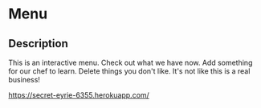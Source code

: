 # Menu

## Description

This is an interactive menu. Check out what we have now. Add something for our chef to learn. Delete things you don't like. It's not like this is a real business!

https://secret-eyrie-6355.herokuapp.com/
